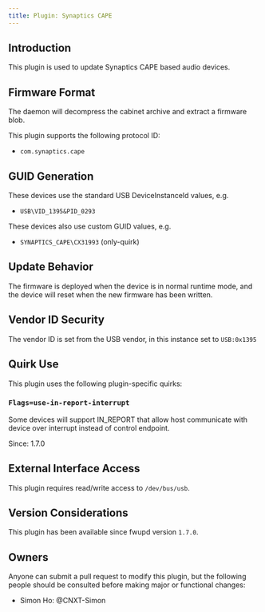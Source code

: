 ```yaml
---
title: Plugin: Synaptics CAPE
---
```


## Introduction

This plugin is used to update Synaptics CAPE based audio devices.

## Firmware Format

The daemon will decompress the cabinet archive and extract a firmware blob.

This plugin supports the following protocol ID:

* `com.synaptics.cape`

## GUID Generation

These devices use the standard USB DeviceInstanceId values, e.g.

* `USB\VID_1395&PID_0293`

These devices also use custom GUID values, e.g.

* `SYNAPTICS_CAPE\CX31993` (only-quirk)

## Update Behavior

The firmware is deployed when the device is in normal runtime mode, and the
device will reset when the new firmware has been written.

## Vendor ID Security

The vendor ID is set from the USB vendor, in this instance set to `USB:0x1395`

## Quirk Use

This plugin uses the following plugin-specific quirks:

### `Flags=use-in-report-interrupt`

Some devices will support IN_REPORT that allow host communicate with device over interrupt instead
of control endpoint.

Since: 1.7.0

## External Interface Access

This plugin requires read/write access to `/dev/bus/usb`.

## Version Considerations

This plugin has been available since fwupd version `1.7.0`.

## Owners

Anyone can submit a pull request to modify this plugin, but the following people should be
consulted before making major or functional changes:

* Simon Ho: @CNXT-Simon
